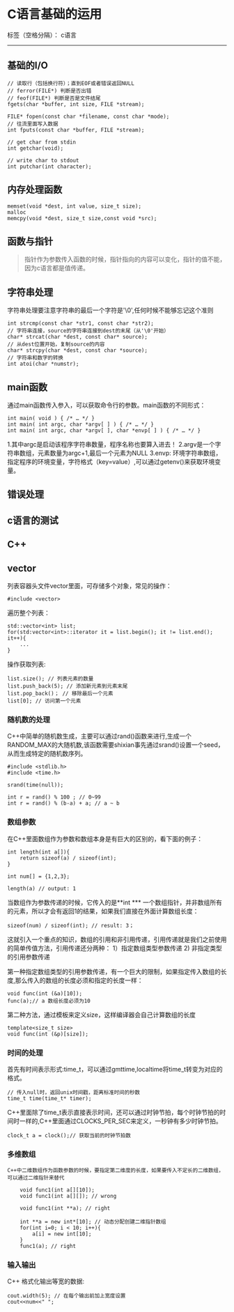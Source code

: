# C语言基础的运用

标签（空格分隔）： c语言

---

## 基础的I/O

```
// 读取行（包括换行符）；直到EOF或者错误返回NULL
// ferror(FILE*) 判断是否出错
// feof(FILE*) 判断是否是文件结尾
fgets(char *buffer, int size, FILE *stream); 

FILE* fopen(const char *filename, const char *mode);
// 往流里面写入数据
int fputs(const char *buffer, FILE *stream);

// get char from stdin
int getchar(void);

// write char to stdout
int putchar(int character);

```

## 内存处理函数
```
memset(void *dest, int value, size_t size);
malloc
memcpy(void *dest, size_t size,const void *src);
```
## 函数与指针

> 指针作为参数传入函数的时候，指针指向的内容可以变化，指针的值不能，因为c语言都是值传递。

## 字符串处理

字符串处理要注意字符串的最后一个字符是'\0',任何时候不能够忘记这个准则
```
int strcmp(const char *str1, const char *str2);
// 字符串连接，source的字符串连接到dest的末尾（从'\0'开始）
char* strcat(char *dest, const char* source);
// 从dest位置开始，复制source的内容
char* strcpy(char *dest, const char *source);
// 字符串和数字的转换
int atoi(char *numstr);
```

## main函数

通过main函数传入参入，可以获取命令行的参数。main函数的不同形式：

```
int main( void ) { /* … */ }
int main( int argc, char *argv[ ] ) { /* … */ }
int main( int argc, char *argv[ ], char *envp[ ] ) { /* … */ }
```
1.其中argc是启动该程序字符串数量，程序名称也要算入进去！
2.argv是一个字符串数组，元素数量为argc+1,最后一个元素为NULL
3.envp: 环境字符串数组，指定程序的环境变量，字符格式（key=value）,可以通过getenv()来获取环境变量。

## 错误处理



## c语言的测试


## C++

## vector

列表容器头文件vector里面，可存储多个对象，常见的操作：
```
#include <vector>
```

遍历整个列表：

```
std::vector<int> list;
for(std:vector<int>::iterator it = list.begin(); it != list.end(); it++){
    ...
}
```

操作获取列表:
```
list.size(); // 列表元素的数量
list.push_back(5); // 添加新元素到元素末尾
list.pop_back()； // 移除最后一个元素
list[0]; // 访问第一个元素
```

### 随机数的处理

C++中简单的随机数生成，主要可以通过rand()函数来进行,生成一个RANDOM_MAX的大随机数,该函数需要shixian事先通过srand()设置一个seed，从而生成特定的随机数序列。
```
#include <stdlib.h>
#include <time.h>

srand(time(null));

int r = rand() % 100 ; // 0~99
int r = rand() % (b-a) + a; // a ~ b
```

### 数组参数

在C++里面数组作为参数和数组本身是有巨大的区别的，看下面的例子：
```
int length(int a[]){
    return sizeof(a) / sizeof(int);
}

int num[] = {1,2,3};

length(a) // output: 1
```

当数组作为参数传递的时候，它传入的是**int *** 一个数组指针，并非数组所有的元素，所以才会有返回1的结果，如果我们直接在外面计算数组长度：
```
sizeof(num) / sizeof(int); // result: 3；
```
这就引入一个重点的知识，数组的引用和非引用传递，引用传递就是我们之前使用的简单传值方法，引用传递还分两种：
1）指定数组类型参数传递
2) 非指定类型的引用参数传递

第一种指定数组类型的引用参数传递，有一个巨大的限制，如果指定传入数组的长度,那么传入的数组的长度必须和指定的长度一样：
```
void func(int (&a)[10]);
func(a);// a 数组长度必须为10
```

第二种方法，通过模板来定义size，这样编译器会自己计算数组的长度
```
template<size_t size>
void func(int (&p)[size]);

```

### 时间的处理
首先有时间表示形式:time_t，可以通过gmttime,localtime将time_t转变为对应的格式。
```
// 传入null时，返回unix时间戳，距离标准时间的秒数
time_t time(time_t* timer);
```
C++里面除了time_t表示直接表示时间，还可以通过时钟节拍，每个时钟节拍的时间时一样的,C++里面通过CLOCKS_PER_SEC来定义，一秒钟有多少时钟节拍。

```
clock_t a = clock();// 获取当前的时钟节拍数
```

### 多维数组

    C++中二维数组作为函数参数的时候，要指定第二维度的长度，如果要传入不定长的二维数组，可以通过二维指针来替代
```
    void func1(int a[][10]);
    void func1(int a[][]); // wrong
    
    void func1(int **a); // right

    int **a = new int*[10]; // 动态分配创建二维指针数组
    for(int i=0; i < 10; i++){
        a[i] = new int[10];
    }
    func1(a); // right

```

### 输入输出

C++ 格式化输出等宽的数据:
```
cout.width(5); // 在每个输出前加上宽度设置 
cout<<num<<" "; 
```